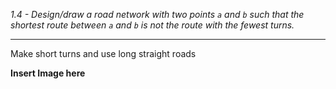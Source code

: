 *1.4 - Design/draw a road network with two points `a` and `b` such that the shortest route between `a` and `b` is not the route with the fewest turns.*  
***

Make short turns and use long straight roads  

**Insert Image here**
